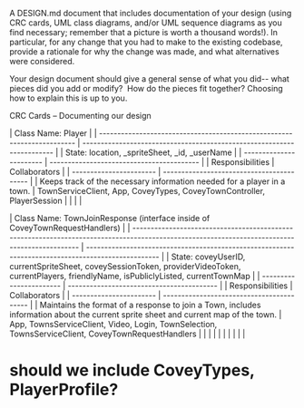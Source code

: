 A DESIGN.md document that includes documentation of your design (using CRC cards, UML class
diagrams, and/or UML sequence diagrams as you find necessary; remember that a picture is worth a
thousand words!). In particular, for any change that you had to make to the existing codebase,
provide a rationale for why the change was made, and what alternatives were considered.

Your design document should give a general sense of what you did-- what pieces did you add or
modify?  How do the pieces fit together? Choosing how to explain this is up to you.

CRC Cards – Documenting our design

| Class Name: Player                                                      |
| ----------------------------------------------------------------------- | ---------------------------------------------------------------------- |
| State: location, \_spriteSheet, \_id, \_userName                        |
| -----------------------                                                 | -----------------------------------------                              |
| Responsibilities                                                        | Collaborators                                                          |
| -----------------------                                                 | -----------------------------------------                              |
| Keeps track of the necessary information needed for a player in a town. | TownServiceClient, App, CoveyTypes, CoveyTownController, PlayerSession |
|                                                                         |                                                                        |

| Class Name: TownJoinResponse (interface inside of CoveyTownRequestHandlers)                                                                   |
| --------------------------------------------------------------------------------------------------------------------------------------------- | -------------------------------------------------------------------------------------------------- |
| State: coveyUserID, currentSpriteSheet, coveySessionToken, providerVideoToken, currentPlayers, friendlyName, isPubliclyListed, currentTownMap |
| -----------------------                                                                                                                       | -----------------------------------------                                                          |
| Responsibilities                                                                                                                              | Collaborators                                                                                      |
| -----------------------                                                                                                                       | -----------------------------------------                                                          |
| Maintains the format of a response to join a Town, includes information about the current sprite sheet and current map of the town.           | App, TownsServiceClient, Video, Login, TownSelection, TownsServiceClient, CoveyTownRequestHandlers |
|                                                                                                                                               |                                                                                                    |
|                                                                                                                                               |                                                                                                    |
|                                                                                                                                               |                                                                                                    |

# should we include CoveyTypes, PlayerProfile?
